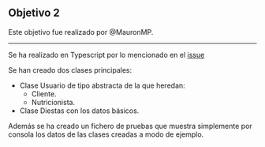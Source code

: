 ## Objetivo 2

Este objetivo fue realizado por @MauronMP.
___
Se ha realizado en Typescript por lo mencionado en el [issue](https://github.com/JaimeGM96/IV-JGM/issues/5)

Se han creado dos clases principales:

- Clase Usuario de tipo abstracta de la que heredan:
    - Cliente.
    - Nutricionista.
- Clase Diestas con los datos básicos.

Además se ha creado un fichero de pruebas que muestra simplemente por consola los datos de las clases creadas a modo de ejemplo.